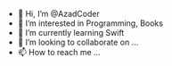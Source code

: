 - 👋 Hi, I’m @AzadCoder
- 👀 I’m interested in Programming, Books
- 🌱 I’m currently learning Swift
- 💞️ I’m looking to collaborate on ...
- 📫 How to reach me ...

<!---
AzadCoder/AzadCoder is a ✨ special ✨ repository because its `README.md` (this file) appears on your GitHub profile.
You can click the Preview link to take a look at your changes.
--->
